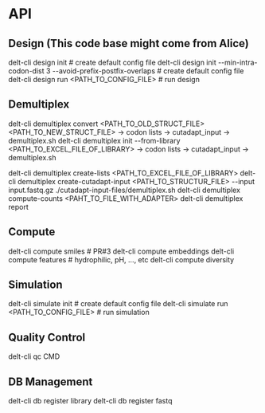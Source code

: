 # API

## Design (This code base might come from Alice)
delt-cli design init  # create default config file 
delt-cli design init  --min-intra-codon-dist 3 --avoid-prefix-postfix-overlaps # create default config file
delt-cli design run <PATH_TO_CONFIG_FILE>  # run design

## Demultiplex
delt-cli demultiplex convert <PATH_TO_OLD_STRUCT_FILE> <PATH_TO_NEW_STRUCT_FILE> -> codon lists -> cutadapt_input -> demultiplex.sh
delt-cli demultiplex init --from-library <PATH_TO_EXCEL_FILE_OF_LIBRARY> -> codon lists -> cutadapt_input -> demultiplex.sh

delt-cli demultiplex create-lists <PATH_TO_EXCEL_FILE_OF_LIBRARY>
delt-cli demultiplex create-cutadapt-input <PATH_TO_STRUCTUR_FILE> --input input.fastq.gz 
./cutadapt-input-files/demultiplex.sh 
delt-cli demultiplex compute-counts <PAHT_TO_FILE_WITH_ADAPTER> 
delt-cli demultiplex report

## Compute
delt-cli compute smiles  # PR#3
delt-cli compute embeddings
delt-cli compute features # hydrophilic, pH, ..., etc
delt-cli compute diversity

## Simulation
delt-cli simulate init  # create default config file
delt-cli simulate run <PATH_TO_CONFIG_FILE>  # run simulation

## Quality Control
delt-cli qc CMD

## DB Management
delt-cli db register library 
delt-cli db register fastq
